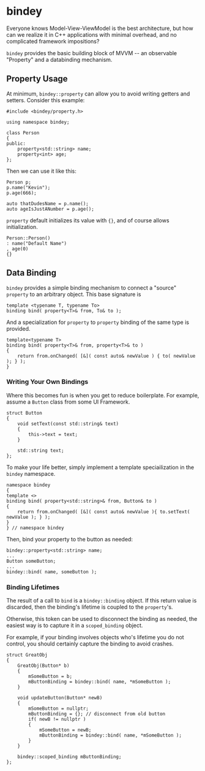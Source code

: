 # bindey

Everyone knows Model-View-ViewModel is the best architecture, but how can we realize it in C++ applications with minimal overhead, and no complicated framework impositions?

`bindey` provides the basic building block of MVVM -- an observable "Property" and a databinding mechanism.

## Property Usage

At minimum, `bindey::property` can allow you to avoid writing getters and setters. Consider this example:

```
#include <bindey/property.h>

using namespace bindey;

class Person
{
public:
    property<std::string> name;
    property<int> age;
};
```
Then we can use it like this:
```
Person p;
p.name("Kevin");
p.age(666);

auto thatDudesName = p.name();
auto ageIsJustANumber = p.age();
```

`property` default initializes its value with `{}`, and of course allows initialization.
```
Person::Person()
: name("Default Name")
, age(0)
{}
```
## Data Binding
`bindey` provides a simple binding mechanism to connect a "source" `property` to an arbitrary object. This base signature is
```
template <typename T, typename To>
binding bind( property<T>& from, To& to );
```
And a specialization for `property` to `property` binding of the same type is provided.
```
template<typename T>
binding bind( property<T>& from, property<T>& to )
{
    return from.onChanged( [&]( const auto& newValue ) { to( newValue ); } );
}
```

### Writing Your Own Bindings
Where this becomes fun is when you get to reduce boilerplate. For example, assume a `Button` class from some UI Framework.
```
struct Button
{
    void setText(const std::string& text)
    {
        this->text = text;
    }

    std::string text;
};
```
To make your life better, simply implement a template speciailization in the `bindey` namespace.
```
namespace bindey
{
template <>
binding bind( property<std::string>& from, Button& to )
{
    return from.onChanged( [&]( const auto& newValue ){ to.setText( newValue ); } );
}
} // namespace bindey
```
Then, bind your property to the button as needed:
```
bindey::property<std::string> name;
...
Button someButton;
...
bindey::bind( name, someButton );
```

### Binding Lifetimes
The result of a call to `bind` is a `bindey::binding` object. If this return value is discarded, then the binding's lifetime is coupled to the `property`'s.

Otherwise, this token can be used to disconnect the binding as needed, the easiest way is to capture it in a `scoped_binding` object.

For example, if your binding involves objects who's lifetime you do not control, you should certainly capture the binding to avoid crashes.
```
struct GreatObj
{
    GreatObj(Button* b)
    {
        mSomeButton = b;
        mButtonBinding = bindey::bind( name, *mSomeButton );
    }

    void updateButton(Button* newB)
    {
        mSomeButton = nullptr;
        mButtonBinding = {}; // disconnect from old button
        if( newB != nullptr )
        {
            mSomeButton = newB;
            mButtonBinding = bindey::bind( name, *mSomeButton );
        }
    }

    bindey::scoped_binding mButtonBinding;
};
```
